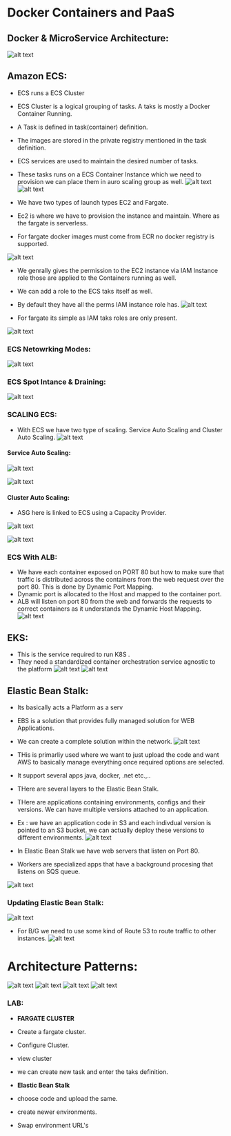 # Docker Containers and PaaS

## Docker & MicroService Architecture:

![alt text](imgs/c1.PNG "")

## Amazon ECS:

- ECS runs a ECS Cluster
- ECS Cluster is a logical grouping of tasks. A taks is mostly a Docker Container Running.
- A Task is defined in task(container) definition.
- The images are stored in the private registry mentioned in the task definition.
- ECS services are used to maintain the desired number of tasks.
- These tasks runs on a ECS Container Instance which we need to provision we can place them in auro scaling group as well.
![alt text](imgs/c2.PNG "")
![alt text](imgs/c3.PNG "")


- We have two types of launch types EC2 and Fargate.
- Ec2 is where we have to provision the instance and maintain. Where as the fargate is serverless.
- For fargate docker images must come from ECR no docker registry is supported.

![alt text](imgs/c4.PNG "")


- We genrally gives the permission to the EC2 instance via IAM Instance role those are applied to the Containers running as well.
- We can add a role to the ECS taks itself as well.
- By default they have all the perms IAM instance role has.
![alt text](imgs/c5.PNG "")

- For fargate its simple as IAM taks roles are only present.

![alt text](imgs/c6.PNG "")

### ECS Netowrking Modes:

![alt text](imgs/c7.PNG "")

### ECS Spot Intance & Draining:

![alt text](imgs/c8.PNG "")

### SCALING ECS:

- With ECS we have two type of scaling. Service Auto Scaling and Cluster Auto Scaling.
![alt text](imgs/c9.PNG "")

#### Service Auto Scaling:
![alt text](imgs/c10.PNG "")

![alt text](imgs/c11.PNG "")

#### Cluster Auto Scaling:

- ASG here is linked to ECS using a Capacity Provider.

![alt text](imgs/c12.PNG "")

![alt text](imgs/c13.PNG "")

### ECS With ALB:

- We have each container exposed on PORT 80 but how to make sure that traffic is distributed across the containers from the web request over the port 80. This is done by Dynamic Port Mapping.
- Dynamic port is allocated to the Host and mapped to the container port.
- ALB will listen on port 80 from the web and forwards the requests  to correct containers as it understands the Dynamic Host Mapping.
![alt text](imgs/c14.PNG "")


## EKS:

- This is the service required to run K8S .
- They need a standardized container orchestration service agnostic to the platform
![alt text](imgs/c15.PNG "")
![alt text](imgs/c16.PNG "")

## Elastic Bean Stalk:

- Its basically acts a Platform as a serv
- EBS is a solution that provides fully managed solution for WEB Applications.
- We can create a complete solution within the network.
![alt text](imgs/c17.PNG "")

- THis is primarliy used where we want to just upload the code and want AWS to basically manage everything once required options are selected.
- It support several apps java, docker, .net etc.,..

- THere are several layers to the Elastic Bean Stalk.
- THere are applications containing environments, configs and their versions. We can have multiple versions attached to an application.
- Ex : we have an application code in S3 and each indivdual version is pointed to an S3 bucket. we can actually deploy these versions to different environments.
![alt text](imgs/c18.PNG "")

- In Elastic Bean Stalk we have web servers that listen on Port 80.
- Workers are specialized apps that have a background procesing that listens on SQS queue.

![alt text](imgs/c19.PNG "")

### Updating Elastic Bean Stalk:

![alt text](imgs/c20.PNG "")

- For B/G we need to use some kind of Route 53 to route traffic to other instances.
![alt text](imgs/c21.PNG "")

# Architecture Patterns:

![alt text](imgs/c22.PNG "")
![alt text](imgs/c23.PNG "")
![alt text](imgs/c24.PNG "")
![alt text](imgs/c25.PNG "")


### LAB:

- **FARGATE CLUSTER**
- Create a fargate cluster.
- Configure Cluster.
- view cluster
- we can create new task and enter the taks definition.



- **Elastic Bean Stalk**
- choose code and upload the same.
- create newer environments.
- Swap environment URL's